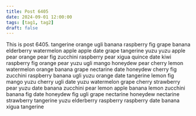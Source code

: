 ```yaml
---
title: Post 6405
date: 2024-09-01 12:00:00
tags: [tag1, tag2]
draft: false
---
```

This is post 6405.
tangerine
orange
ugli
banana
raspberry
fig
grape
banana
elderberry
watermelon
apple
apple
date
grape
tangerine
yuzu
yuzu
apple
pear
orange
pear
fig
zucchini
raspberry
pear
xigua
quince
date
kiwi
raspberry
fig
orange
pear
yuzu
ugli
mango
honeydew
pear
cherry
lemon
watermelon
orange
banana
grape
nectarine
date
honeydew
cherry
fig
zucchini
raspberry
banana
ugli
yuzu
orange
date
tangerine
lemon
fig
mango
yuzu
cherry
ugli
date
yuzu
watermelon
grape
cherry
strawberry
pear
yuzu
date
banana
zucchini
pear
lemon
apple
banana
lemon
zucchini
banana
fig
date
honeydew
fig
ugli
grape
nectarine
honeydew
nectarine
strawberry
tangerine
yuzu
elderberry
raspberry
raspberry
date
banana
xigua
tangerine
